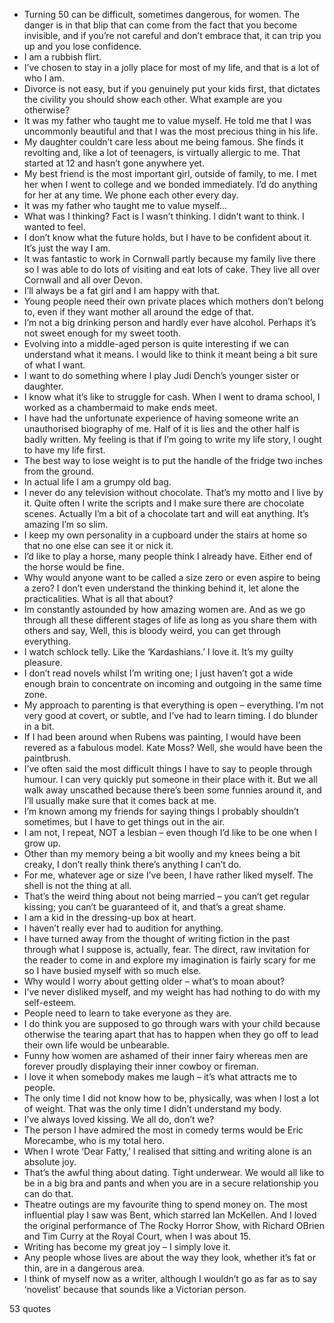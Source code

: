  - Turning 50 can be difficult, sometimes dangerous, for women. The danger is in that blip that can come from the fact that you become invisible, and if you’re not careful and don’t embrace that, it can trip you up and you lose confidence.
 - I am a rubbish flirt.
 - I’ve chosen to stay in a jolly place for most of my life, and that is a lot of who I am.
 - Divorce is not easy, but if you genuinely put your kids first, that dictates the civility you should show each other. What example are you otherwise?
 - It was my father who taught me to value myself. He told me that I was uncommonly beautiful and that I was the most precious thing in his life.
 - My daughter couldn’t care less about me being famous. She finds it revolting and, like a lot of teenagers, is virtually allergic to me. That started at 12 and hasn’t gone anywhere yet.
 - My best friend is the most important girl, outside of family, to me. I met her when I went to college and we bonded immediately. I’d do anything for her at any time. We phone each other every day.
 - It was my father who taught me to value myself...
 - What was I thinking? Fact is I wasn’t thinking. I didn’t want to think. I wanted to feel.
 - I don’t know what the future holds, but I have to be confident about it. It’s just the way I am.
 - It was fantastic to work in Cornwall partly because my family live there so I was able to do lots of visiting and eat lots of cake. They live all over Cornwall and all over Devon.
 - I’ll always be a fat girl and I am happy with that.
 - Young people need their own private places which mothers don’t belong to, even if they want mother all around the edge of that.
 - I’m not a big drinking person and hardly ever have alcohol. Perhaps it’s not sweet enough for my sweet tooth.
 - Evolving into a middle-aged person is quite interesting if we can understand what it means. I would like to think it meant being a bit sure of what I want.
 - I want to do something where I play Judi Dench’s younger sister or daughter.
 - I know what it’s like to struggle for cash. When I went to drama school, I worked as a chambermaid to make ends meet.
 - I have had the unfortunate experience of having someone write an unauthorised biography of me. Half of it is lies and the other half is badly written. My feeling is that if I’m going to write my life story, I ought to have my life first.
 - The best way to lose weight is to put the handle of the fridge two inches from the ground.
 - In actual life I am a grumpy old bag.
 - I never do any television without chocolate. That’s my motto and I live by it. Quite often I write the scripts and I make sure there are chocolate scenes. Actually I’m a bit of a chocolate tart and will eat anything. It’s amazing I’m so slim.
 - I keep my own personality in a cupboard under the stairs at home so that no one else can see it or nick it.
 - I’d like to play a horse, many people think I already have. Either end of the horse would be fine.
 - Why would anyone want to be called a size zero or even aspire to being a zero? I don’t even understand the thinking behind it, let alone the practicalities. What is all that about?
 - Im constantly astounded by how amazing women are. And as we go through all these different stages of life as long as you share them with others and say, Well, this is bloody weird, you can get through everything.
 - I watch schlock telly. Like the ‘Kardashians.’ I love it. It’s my guilty pleasure.
 - I don’t read novels whilst I’m writing one; I just haven’t got a wide enough brain to concentrate on incoming and outgoing in the same time zone.
 - My approach to parenting is that everything is open – everything. I’m not very good at covert, or subtle, and I’ve had to learn timing. I do blunder in a bit.
 - If I had been around when Rubens was painting, I would have been revered as a fabulous model. Kate Moss? Well, she would have been the paintbrush.
 - I’ve often said the most difficult things I have to say to people through humour. I can very quickly put someone in their place with it. But we all walk away unscathed because there’s been some funnies around it, and I’ll usually make sure that it comes back at me.
 - I’m known among my friends for saying things I probably shouldn’t sometimes, but I have to get things out in the air.
 - I am not, I repeat, NOT a lesbian – even though I’d like to be one when I grow up.
 - Other than my memory being a bit woolly and my knees being a bit creaky, I don’t really think there’s anything I can’t do.
 - For me, whatever age or size I’ve been, I have rather liked myself. The shell is not the thing at all.
 - That’s the weird thing about not being married – you can’t get regular kissing; you can’t be guaranteed of it, and that’s a great shame.
 - I am a kid in the dressing-up box at heart.
 - I haven’t really ever had to audition for anything.
 - I have turned away from the thought of writing fiction in the past through what I suppose is, actually, fear. The direct, raw invitation for the reader to come in and explore my imagination is fairly scary for me so I have busied myself with so much else.
 - Why would I worry about getting older – what’s to moan about?
 - I’ve never disliked myself, and my weight has had nothing to do with my self-esteem.
 - People need to learn to take everyone as they are.
 - I do think you are supposed to go through wars with your child because otherwise the tearing apart that has to happen when they go off to lead their own life would be unbearable.
 - Funny how women are ashamed of their inner fairy whereas men are forever proudly displaying their inner cowboy or fireman.
 - I love it when somebody makes me laugh – it’s what attracts me to people.
 - The only time I did not know how to be, physically, was when I lost a lot of weight. That was the only time I didn’t understand my body.
 - I’ve always loved kissing. We all do, don’t we?
 - The person I have admired the most in comedy terms would be Eric Morecambe, who is my total hero.
 - When I wrote ‘Dear Fatty,’ I realised that sitting and writing alone is an absolute joy.
 - That’s the awful thing about dating. Tight underwear. We would all like to be in a big bra and pants and when you are in a secure relationship you can do that.
 - Theatre outings are my favourite thing to spend money on. The most influential play I saw was Bent, which starred Ian McKellen. And I loved the original performance of The Rocky Horror Show, with Richard OBrien and Tim Curry at the Royal Court, when I was about 15.
 - Writing has become my great joy – I simply love it.
 - Any people whose lives are about the way they look, whether it’s fat or thin, are in a dangerous area.
 - I think of myself now as a writer, although I wouldn’t go as far as to say ‘novelist’ because that sounds like a Victorian person.

53 quotes